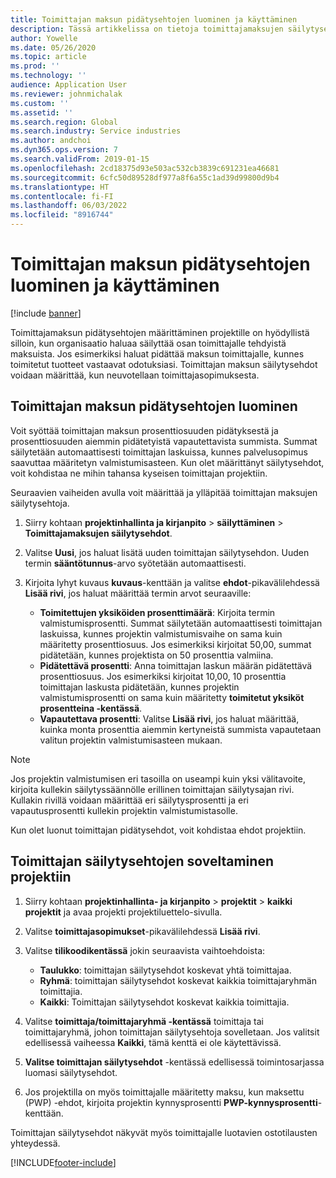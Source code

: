 ```yaml
---
title: Toimittajan maksun pidätysehtojen luominen ja käyttäminen
description: Tässä artikkelissa on tietoja toimittajamaksujen säilytysehtojen määrittämisestä ja ylläpidosta.
author: Yowelle
ms.date: 05/26/2020
ms.topic: article
ms.prod: ''
ms.technology: ''
audience: Application User
ms.reviewer: johnmichalak
ms.custom: ''
ms.assetid: ''
ms.search.region: Global
ms.search.industry: Service industries
ms.author: andchoi
ms.dyn365.ops.version: 7
ms.search.validFrom: 2019-01-15
ms.openlocfilehash: 2cd18375d93e503ac532cb3839c691231ea46681
ms.sourcegitcommit: 6cfc50d89528df977a8f6a55c1ad39d99800d9b4
ms.translationtype: HT
ms.contentlocale: fi-FI
ms.lasthandoff: 06/03/2022
ms.locfileid: "8916744"
---
```

# <a name="create-and-apply-vendor-payment-retention-terms"></a>Toimittajan maksun pidätysehtojen luominen ja käyttäminen

[!include [banner](../includes/banner.md)] 

Toimittajamaksun pidätysehtojen määrittäminen projektille on hyödyllistä silloin, kun organisaatio haluaa säilyttää osan toimittajalle tehdyistä maksuista. Jos esimerkiksi haluat pidättää maksun toimittajalle, kunnes toimitetut tuotteet vastaavat odotuksiasi. Toimittajan maksun säilytysehdot voidaan määrittää, kun neuvotellaan toimittajasopimuksesta.

## <a name="create-vendor-payment-retention-terms"></a>Toimittajan maksun pidätysehtojen luominen

Voit syöttää toimittajan maksun prosenttiosuuden pidätyksestä ja prosenttiosuuden aiemmin pidätetyistä vapautettavista summista. Summat säilytetään automaattisesti toimittajan laskuissa, kunnes palvelusopimus saavuttaa määritetyn valmistumisasteen. Kun olet määrittänyt säilytysehdot, voit kohdistaa ne mihin tahansa kyseisen toimittajan projektiin.

Seuraavien vaiheiden avulla voit määrittää ja ylläpitää toimittajan maksujen säilytysehtoja. 

1. Siirry kohtaan **projektinhallinta ja kirjanpito** > **säilyttäminen** > **Toimittajamaksujen säilytysehdot**.
2. Valitse **Uusi**, jos haluat lisätä uuden toimittajan säilytysehdon. Uuden termin **sääntötunnus**-arvo syötetään automaattisesti. 
3. Kirjoita lyhyt kuvaus **kuvaus**-kenttään ja valitse **ehdot**-pikavälilehdessä **Lisää rivi**, jos haluat määrittää termin arvot seuraaville:

   - **Toimitettujen yksiköiden prosenttimäärä**: Kirjoita termin valmistumisprosentti. Summat säilytetään automaattisesti toimittajan laskuissa, kunnes projektin valmistumisvaihe on sama kuin määritetty prosenttiosuus. Jos esimerkiksi kirjoitat 50,00, summat pidätetään, kunnes projektista on 50 prosenttia valmiina.
   - **Pidätettävä prosentti**: Anna toimittajan laskun määrän pidätettävä prosenttiosuus. Jos esimerkiksi kirjoitat 10,00, 10 prosenttia toimittajan laskusta pidätetään, kunnes projektin valmistumisprosentti on sama kuin määritetty **toimitetut yksiköt prosentteina -kentässä**.
   - **Vapautettava prosentti**: Valitse **Lisää rivi**, jos haluat määrittää, kuinka monta prosenttia aiemmin kertyneistä summista vapautetaan valitun projektin valmistumisasteen mukaan.

> [!NOTE]
> Jos projektin valmistumisen eri tasoilla on useampi kuin yksi välitavoite, kirjoita kullekin säilytyssäännölle erillinen toimittajan säilytysajan rivi. Kullakin rivillä voidaan määrittää eri säilytysprosentti ja eri vapautusprosentti kullekin projektin valmistumistasolle.

Kun olet luonut toimittajan pidätysehdot, voit kohdistaa ehdot projektiin.

## <a name="apply-vendor-retention-terms-to-a-project"></a>Toimittajan säilytysehtojen soveltaminen projektiin

1. Siirry kohtaan **projektinhallinta- ja kirjanpito** > **projektit** > **kaikki projektit** ja avaa projekti projektiluettelo-sivulla.
2. Valitse **toimittajasopimukset**-pikavälilehdessä **Lisää rivi**.
3. Valitse **tilikoodikentässä** jokin seuraavista vaihtoehdoista: 

   - **Taulukko**: toimittajan säilytysehdot koskevat yhtä toimittajaa.
   - **Ryhmä**: toimittajan säilytysehdot koskevat kaikkia toimittajaryhmän toimittajia.
   - **Kaikki**: Toimittajan säilytysehdot koskevat kaikkia toimittajia.

4. Valitse **toimittaja/toimittajaryhmä -kentässä** toimittaja tai toimittajaryhmä, johon toimittajan säilytysehtoja sovelletaan. Jos valitsit edellisessä vaiheessa **Kaikki**, tämä kenttä ei ole käytettävissä.
5. **Valitse toimittajan säilytysehdot** -kentässä edellisessä toimintosarjassa luomasi säilytysehdot.
6. Jos projektilla on myös toimittajalle määritetty maksu, kun maksettu (PWP) -ehdot, kirjoita projektin kynnysprosentti **PWP-kynnysprosentti**-kenttään.

Toimittajan säilytysehdot näkyvät myös toimittajalle luotavien ostotilausten yhteydessä.


[!INCLUDE[footer-include](../includes/footer-banner.md)]